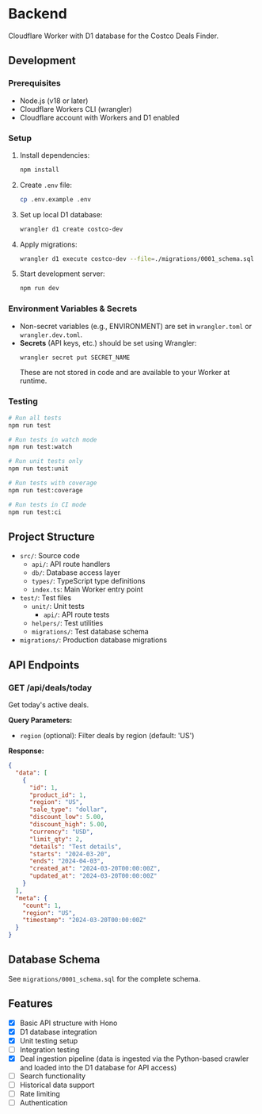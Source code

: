 # Backend

Cloudflare Worker with D1 database for the Costco Deals Finder.

## Development

### Prerequisites

- Node.js (v18 or later)
- Cloudflare Workers CLI (wrangler)
- Cloudflare account with Workers and D1 enabled

### Setup

1. Install dependencies:

   ```bash
   npm install
   ```

2. Create `.env` file:

   ```bash
   cp .env.example .env
   ```

3. Set up local D1 database:

   ```bash
   wrangler d1 create costco-dev
   ```

4. Apply migrations:

   ```bash
   wrangler d1 execute costco-dev --file=./migrations/0001_schema.sql
   ```

5. Start development server:
   ```bash
   npm run dev
   ```

### Environment Variables & Secrets

- Non-secret variables (e.g., ENVIRONMENT) are set in `wrangler.toml` or `wrangler.dev.toml`.
- **Secrets** (API keys, etc.) should be set using Wrangler:
  ```bash
  wrangler secret put SECRET_NAME
  ```
  These are not stored in code and are available to your Worker at runtime.

### Testing

```bash
# Run all tests
npm run test

# Run tests in watch mode
npm run test:watch

# Run unit tests only
npm run test:unit

# Run tests with coverage
npm run test:coverage

# Run tests in CI mode
npm run test:ci
```

## Project Structure

- `src/`: Source code
  - `api/`: API route handlers
  - `db/`: Database access layer
  - `types/`: TypeScript type definitions
  - `index.ts`: Main Worker entry point
- `test/`: Test files
  - `unit/`: Unit tests
    - `api/`: API route tests
  - `helpers/`: Test utilities
  - `migrations/`: Test database schema
- `migrations/`: Production database migrations

## API Endpoints

### GET /api/deals/today
Get today's active deals.

**Query Parameters:**
- `region` (optional): Filter deals by region (default: 'US')

**Response:**
```json
{
  "data": [
    {
      "id": 1,
      "product_id": 1,
      "region": "US",
      "sale_type": "dollar",
      "discount_low": 5.00,
      "discount_high": 5.00,
      "currency": "USD",
      "limit_qty": 2,
      "details": "Test details",
      "starts": "2024-03-20",
      "ends": "2024-04-03",
      "created_at": "2024-03-20T00:00:00Z",
      "updated_at": "2024-03-20T00:00:00Z"
    }
  ],
  "meta": {
    "count": 1,
    "region": "US",
    "timestamp": "2024-03-20T00:00:00Z"
  }
}
```

## Database Schema

See `migrations/0001_schema.sql` for the complete schema.

## Features

- [x] Basic API structure with Hono
- [x] D1 database integration
- [x] Unit testing setup
- [ ] Integration testing
- [x] Deal ingestion pipeline (data is ingested via the Python-based crawler and loaded into the D1 database for API access)
- [ ] Search functionality
- [ ] Historical data support
- [ ] Rate limiting
- [ ] Authentication
